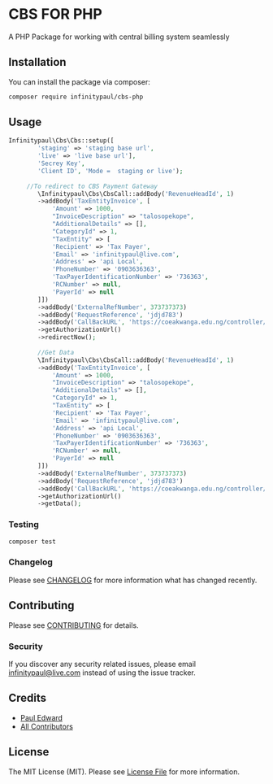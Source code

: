 # CBS FOR PHP

[comment]: <> ([![Latest Version on Packagist]&#40;https://img.shields.io/packagist/v/infinitypaul/cbs-php.svg?style=flat-square&#41;]&#40;https://packagist.org/packages/infinitypaul/cbs-php&#41;)

[comment]: <> ([![Build Status]&#40;https://img.shields.io/travis/infinitypaul/cbs-php/master.svg?style=flat-square&#41;]&#40;https://travis-ci.org/infinitypaul/cbs-php&#41;)

[comment]: <> ([![Quality Score]&#40;https://img.shields.io/scrutinizer/g/infinitypaul/cbs-php.svg?style=flat-square&#41;]&#40;https://scrutinizer-ci.com/g/infinitypaul/cbs-php&#41;)

[comment]: <> ([![Total Downloads]&#40;https://img.shields.io/packagist/dt/infinitypaul/cbs-php.svg?style=flat-square&#41;]&#40;https://packagist.org/packages/infinitypaul/cbs-php&#41;)

A PHP Package for working with central billing system seamlessly

## Installation

You can install the package via composer:

```bash
composer require infinitypaul/cbs-php
```

## Usage

``` php
Infinitypaul\Cbs\Cbs::setup([
        'staging' => 'staging base url',
        'live' => 'live base url'],
        'Secrey Key',
        'Client ID', 'Mode =  staging or live');
        
     //To redirect to CBS Payment Gateway   
        \Infinitypaul\Cbs\CbsCall::addBody('RevenueHeadId', 1)
        ->addBody('TaxEntityInvoice', [
            'Amount' => 1000,
            "InvoiceDescription" => "talosopekope",
            "AdditionalDetails" => [],
            "CategoryId" => 1,
            "TaxEntity" => [
            'Recipient' => 'Tax Payer',
            'Email' => 'infinitypaul@live.com',
            'Address' => 'api Local',
            'PhoneNumber' => '0903636363',
            'TaxPayerIdentificationNumber' => '736363',
            'RCNumber' => null,
            'PayerId' => null
        ]])
        ->addBody('ExternalRefNumber', 373737373)
        ->addBody('RequestReference', 'jdjd783')
        ->addBody('CallBackURL', 'https://coeakwanga.edu.ng/controller/plugin/cbs/verify.php')
        ->getAuthorizationUrl()
        ->redirectNow();
        
        //Get Data
        \Infinitypaul\Cbs\CbsCall::addBody('RevenueHeadId', 1)
        ->addBody('TaxEntityInvoice', [
            'Amount' => 1000,
            "InvoiceDescription" => "talosopekope",
            "AdditionalDetails" => [],
            "CategoryId" => 1,
            "TaxEntity" => [
            'Recipient' => 'Tax Payer',
            'Email' => 'infinitypaul@live.com',
            'Address' => 'api Local',
            'PhoneNumber' => '0903636363',
            'TaxPayerIdentificationNumber' => '736363',
            'RCNumber' => null,
            'PayerId' => null
        ]])
        ->addBody('ExternalRefNumber', 373737373)
        ->addBody('RequestReference', 'jdjd783')
        ->addBody('CallBackURL', 'https://coeakwanga.edu.ng/controller/plugin/cbs/verify.php')
        ->getAuthorizationUrl()
        ->getData();
```

### Testing

``` bash
composer test
```

### Changelog

Please see [CHANGELOG](CHANGELOG.md) for more information what has changed recently.

## Contributing

Please see [CONTRIBUTING](CONTRIBUTING.md) for details.

### Security

If you discover any security related issues, please email infinitypaul@live.com instead of using the issue tracker.

## Credits

- [Paul Edward](https://github.com/infinitypaul)
- [All Contributors](../../contributors)

## License

The MIT License (MIT). Please see [License File](LICENSE.md) for more information.
